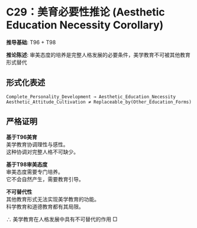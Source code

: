 # C29：美育必要性推论 (Aesthetic Education Necessity Corollary)  

**推导基础**: T96 + T98  

**推论陈述**: 审美态度的培养是完整人格发展的必要条件，美学教育不可被其他教育形式替代  

## 形式化表述  
```  
Complete_Personality_Development → Aesthetic_Education_Necessity  
Aesthetic_Attitude_Cultivation ≠ Replaceable_by(Other_Education_Forms)  
```  

## 严格证明  

**基于T96美育**  
美学教育协调理性与感性。  
这种协调对完整人格不可缺少。  

**基于T98审美态度**  
审美态度需要专门培养。  
它不会自然产生，需要教育引导。  

**不可替代性**  
其他教育形式无法实现美学教育的功能。  
科学教育和道德教育都有其局限。  

∴ 美学教育在人格发展中具有不可替代的作用 □  